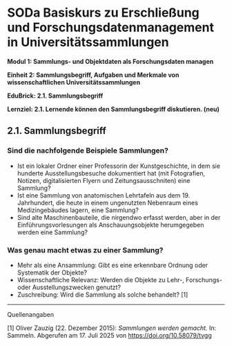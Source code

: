 <!--
*titel:
*author:in/urheber:in: Rebekka Reichert
orcid: https://orcid.org/0009-0006-8283-3234
email: SODa@sammlungen.io
*lizenz: cc by
lizenzlink: https://creativecommons.org/
*persistenter OER link: 
language: DE
version:  v1
beschreibung: 
format: SODaBasiskurs Workshop 
modultitel: Sammlungs- und Objektdaten als Forschungsdaten managen
modul: Modul 1
einheitstitel: Sammlungsbegriff
eiheit: Einheit 2
lernziel: Lernende können den Sammlungsbegriff diskutieren. (neu)
LZ-ID: (neu)
baustein: Baustein2.1
zielgruppe: https://zenodo.org/records/15574575
gestaltungsprinzip: Problemorientiertes Lernen und Peer Learning
keywords: ???
erstellungsdatum: 

technische metadaten:
medientyp: text
dateiformat: .md
dauer: 
größe:
software: Web
icon: https://raw.githubusercontent.com/chastik/SODa-Basiskurs/main/img/SODa-Logo_full.svg
icon: https://github.com/chastik/SODa-Basiskurs/blob/main/img/SODa-Logo_full.svg


link:    https://raw.githubusercontent.com/chastik/SODa-Basiskurs/refs/heads/main/soda.css

--> 

# SODa Basiskurs zu Erschließung und Forschungsdatenmanagement in Universitätssammlungen

**Modul 1: Sammlungs- und Objektdaten als Forschungsdaten managen**

**Einheit 2: Sammlungsbegriff, Aufgaben und Merkmale von wissenschaftlichen Universitätssammlungen**

**EduBrick: 2.1. Sammlungsbegriff**

**Lernziel: 2.1. Lernende können den Sammlungsbegriff diskutieren. (neu)**


## 2.1. Sammlungsbegriff

### **Sind die nachfolgende Beispiele Sammlungen?**
- Ist ein lokaler Ordner einer Professorin der Kunstgeschichte, in dem sie hunderte Ausstellungsbesuche dokumentiert hat (mit Fotografien, Notizen, digitalisierten Flyern und Zeitungsausschniten) eine Sammlung?
- Ist eine Sammlung von anatomischen Lehrtafeln aus dem 19. Jahrhundert, die heute in einem ungenutzten Nebenraum eines Medizingebäudes lagern, eine Sammlung?
- Sind alte Maschinenbauteile, die nirgendwo erfasst werden, aber in der Einführungsvorlesungen als Anschauungsobjekte herumgegeben werden eine Sammlung?

### **Was genau macht etwas zu einer Sammlung?**
- Mehr als eine Ansammlung: Gibt es eine erkennbare Ordnung oder Systematik der Objekte?
- Wissenschaftliche Relevanz: Werden die Objekte zu Lehr-, Forschungs- oder Ausstellungszwecken genutzt?
- Zuschreibung: Wird die Sammlung als solche behandelt? [1]


-----------
Quellenangaben

[1] Oliver Zauzig (22. Dezember 2015): *Sammlungen werden gemacht.* In: Sammeln. Abgerufen am 17. Juli 2025 von https://doi.org/10.58079/tvgg


